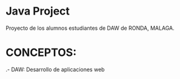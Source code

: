 # Java Project
Proyecto de los alumnos estudiantes de DAW de RONDA, MALAGA.






# CONCEPTOS:
.- DAW: Desarrollo de aplicaciones web
